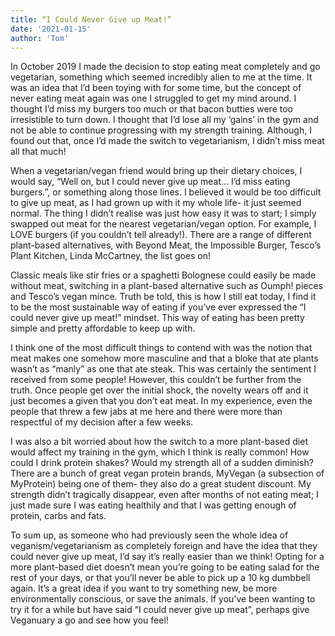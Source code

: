 ```yaml
---
title: “I Could Never Give up Meat!”
date: '2021-01-15'
author: 'Tom'
---
```


In October 2019 I made the decision to stop eating meat completely and go vegetarian, something which seemed incredibly alien to me at the time. It was an idea that I’d been toying with for some time, but the concept of never eating meat again was one I struggled to get my mind around. I thought I’d miss my burgers too much or that bacon butties were too irresistible to turn down. I thought that I’d lose all my ‘gains’ in the gym and not be able to continue progressing with my strength training. Although, I found out that, once I’d made the switch to vegetarianism, I didn’t miss meat all that much!
 
When a vegetarian/vegan friend would bring up their dietary choices, I would say, “Well on, but I could never give up meat… I’d miss eating burgers.”, or something along those lines. I believed it would be too difficult to give up meat, as I had grown up with it my whole life- it just seemed normal. The thing I didn’t realise was just how easy it was to start; I simply swapped out meat for the nearest vegetarian/vegan option. For example, I LOVE burgers (if you couldn’t tell already!). There are a range of different plant-based alternatives, with Beyond Meat, the Impossible Burger, Tesco’s Plant Kitchen, Linda McCartney, the list goes on!
 
Classic meals like stir fries or a spaghetti Bolognese could easily be made without meat, switching in a plant-based alternative such as Oumph! pieces and Tesco’s vegan mince. Truth be told, this is how I still eat today, I find it to be the most sustainable way of eating if you’ve ever expressed the “I could never give up meat!” mindset. This way of eating has been pretty simple and pretty affordable to keep up with.
 
I think one of the most difficult things to contend with was the notion that meat makes one somehow more masculine and that a bloke that ate plants wasn’t as “manly” as one that ate steak. This was certainly the sentiment I received from some people! However, this couldn’t be further from the truth. Once people get over the initial shock, the novelty wears off and it just becomes a given that you don’t eat meat. In my experience, even the people that threw a few jabs at me here and there were more than respectful of my decision after a few weeks.
 
I was also a bit worried about how the switch to a more plant-based diet would affect my training in the gym, which I think is really common! How could I drink protein shakes? Would my strength all of a sudden diminish? There are a bunch of great vegan protein brands, MyVegan (a subsection of MyProtein) being one of them- they also do a great student discount. My strength didn’t tragically disappear, even after months of not eating meat; I just made sure I was eating healthily and that I was getting enough of protein, carbs and fats.
 
To sum up, as someone who had previously seen the whole idea of veganism/vegetarianism as completely foreign and have the idea that they could never give up meat, I’d say it’s really easier than we think! Opting for a more plant-based diet doesn’t mean you’re going to be eating salad for the rest of your days, or that you’ll never be able to pick up a 10 kg dumbbell again. It’s a great idea if you want to try something new, be more environmentally conscious, or save the animals. If you’ve been wanting to try it for a while but have said “I could never give up meat”, perhaps give Veganuary a go and see how you feel!

